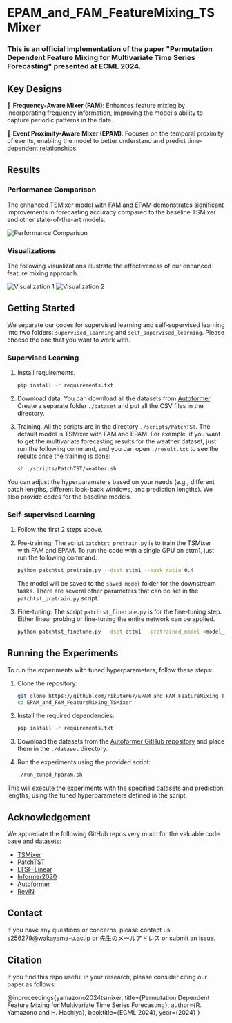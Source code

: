 # EPAM_and_FAM_FeatureMixing_TSMixer

### This is an official implementation of the paper "Permutation Dependent Feature Mixing for Multivariate Time Series Forecasting" presented at ECML 2024.

## Key Designs

:star2: **Frequency-Aware Mixer (FAM)**: Enhances feature mixing by incorporating frequency information, improving the model's ability to capture periodic patterns in the data.

:star2: **Event Proximity-Aware Mixer (EPAM)**: Focuses on the temporal proximity of events, enabling the model to better understand and predict time-dependent relationships.

## Results

### Performance Comparison

The enhanced TSMixer model with FAM and EPAM demonstrates significant improvements in forecasting accuracy compared to the baseline TSMixer and other state-of-the-art models.

![Performance Comparison](https://github.com/rikuter67/EPAM_and_FAM_FeatureMixing_TSMixer/main/pic/performance_comparison.png)

### Visualizations

The following visualizations illustrate the effectiveness of our enhanced feature mixing approach.

![Visualization 1](https://github.com/rikuter67/EPAM_and_FAM_FeatureMixing_TSMixer/main/pic/visualization1.png)
![Visualization 2](https://github.com/rikuter67/EPAM_and_FAM_FeatureMixing_TSMixer/main/pic/visualization2.png)

## Getting Started

We separate our codes for supervised learning and self-supervised learning into two folders: `supervised_learning` and `self_supervised_learning`. Please choose the one that you want to work with.

### Supervised Learning

1. Install requirements.
    ```bash
    pip install -r requirements.txt
    ```

2. Download data. You can download all the datasets from [Autoformer](https://drive.google.com/drive/folders/1ZOYpTUa82_jCcxIdTmyr0LXQfvaM9vIy). Create a separate folder `./dataset` and put all the CSV files in the directory.

3. Training. All the scripts are in the directory `./scripts/PatchTST`. The default model is TSMixer with FAM and EPAM. For example, if you want to get the multivariate forecasting results for the weather dataset, just run the following command, and you can open `./result.txt` to see the results once the training is done:
    ```bash
    sh ./scripts/PatchTST/weather.sh
    ```

You can adjust the hyperparameters based on your needs (e.g., different patch lengths, different look-back windows, and prediction lengths). We also provide codes for the baseline models.

### Self-supervised Learning

1. Follow the first 2 steps above.

2. Pre-training: The script `patchtst_pretrain.py` is to train the TSMixer with FAM and EPAM. To run the code with a single GPU on ettm1, just run the following command:
    ```bash
    python patchtst_pretrain.py --dset ettm1 --mask_ratio 0.4
    ```
    The model will be saved to the `saved_model` folder for the downstream tasks. There are several other parameters that can be set in the `patchtst_pretrain.py` script.

3. Fine-tuning: The script `patchtst_finetune.py` is for the fine-tuning step. Either linear probing or fine-tuning the entire network can be applied.
    ```bash
    python patchtst_finetune.py --dset ettm1 --pretrained_model <model_name>
    ```

## Running the Experiments

To run the experiments with tuned hyperparameters, follow these steps:

1. Clone the repository:
    ```bash
    git clone https://github.com/rikuter67/EPAM_and_FAM_FeatureMixing_TSMixer.git
    cd EPAM_and_FAM_FeatureMixing_TSMixer
    ```

2. Install the required dependencies:
    ```bash
    pip install -r requirements.txt
    ```

3. Download the datasets from the [Autoformer GitHub repository](https://drive.google.com/drive/folders/1ZOYpTUa82_jCcxIdTmyr0LXQfvaM9vIy) and place them in the `./dataset` directory.

4. Run the experiments using the provided script:
    ```bash
    ./run_tuned_hparam.sh
    ```

This will execute the experiments with the specified datasets and prediction lengths, using the tuned hyperparameters defined in the script.

## Acknowledgement

We appreciate the following GitHub repos very much for the valuable code base and datasets:

- [TSMixer](https://github.com/ts-kim/TSMixer)
- [PatchTST](https://github.com/yuqinie98/PatchTST)
- [LTSF-Linear](https://github.com/cure-lab/LTSF-Linear)
- [Informer2020](https://github.com/zhouhaoyi/Informer2020)
- [Autoformer](https://github.com/thuml/Autoformer)
- [RevIN](https://github.com/ts-kim/RevIN)

## Contact

If you have any questions or concerns, please contact us: s256279@wakayama-u.ac.jp or 先生のメールアドレス or submit an issue.

## Citation

If you find this repo useful in your research, please consider citing our paper as follows:

@inproceedings{yamazono2024tsmixer,
title={Permutation Dependent Feature Mixing for Multivariate Time Series Forecasting},
author={R. Yamazono and H. Hachiya},
booktitle={ECML 2024},
year={2024}
}